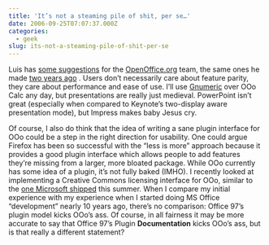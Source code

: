 ```yaml
---
title: 'It’s not a steaming pile of shit, per se…'
date: 2006-09-25T07:07:37.000Z
categories:
  - geek
slug: its-not-a-steaming-pile-of-shit-per-se
---
```

Luis has [some suggestions][1]  for the [OpenOffice.org][2]  team, the same ones he made [two years ago][3] . Users don’t necessarily care about feature parity, they care about performance and ease of use. I’ll use [Gnumeric][4]  over OOo Calc any day, but presentations are really just medieval. PowerPoint isn’t great (especially when compared to Keynote’s two-display aware presentation mode), but Impress makes baby Jesus cry.

Of course, I also do think that the idea of writing a sane plugin interface for OOo could be a step in the right direction for usability. One could argue Firefox has been so successful with the “less is more” approach because it provides a good plugin interface which allows people to add features they’re missing from a larger, more bloated package. While OOo currently has some idea of a plugin, it’s not fully baked (<span class="caps">IMHO</span>). I recently looked at implementing a Creative Commons licensing interface for OOo, similar to the [one Microsoft shipped][5]  this summer. When I compare my initial experience with my experience when I started doing <span class="caps">MS</span> Office “development” nearly 10 years ago, there’s no comparison: Office 97’s plugin model kicks OOo’s ass. Of course, in all fairness it may be more accurate to say that Office 97’s Plugin **Documentation** kicks OOo’s ass, but is that really a different statement?



 [1]: http://tieguy.org/blog/2006/09/24/open-office-still-pulling-the-wrong-page-from-the-firefox-playbook/
 [2]: http://openoffice.org
 [3]: http://tieguy.org/blog/index.cgi/191.html
 [4]: http://www.gnome.org/projects/gnumeric/
 [5]: http://wiki.creativecommons.org/Microsoft_Office_Addin
